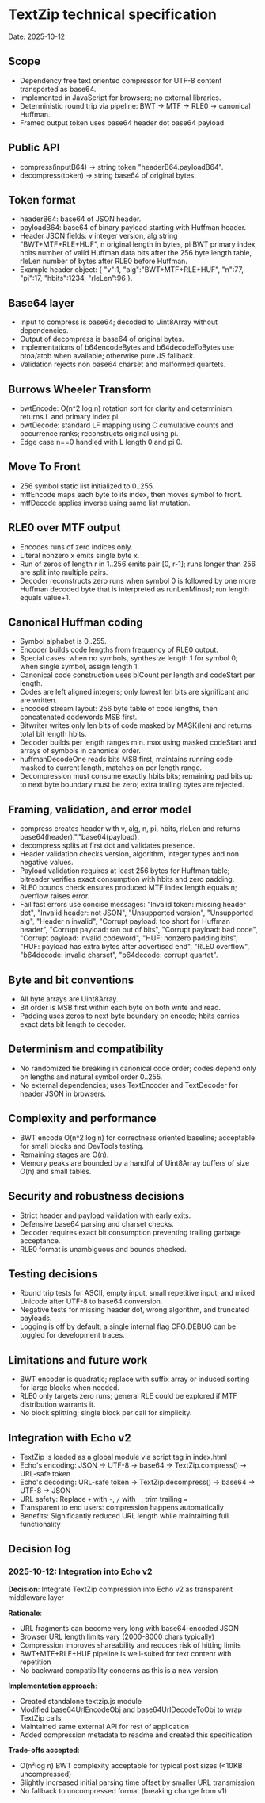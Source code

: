 # TextZip technical specification

Date: 2025-10-12

## Scope

* Dependency free text oriented compressor for UTF-8 content transported as base64.
* Implemented in JavaScript for browsers; no external libraries.
* Deterministic round trip via pipeline: BWT -> MTF -> RLE0 -> canonical Huffman.
* Framed output token uses base64 header dot base64 payload.

## Public API

* compress(inputB64) -> string token "headerB64.payloadB64".
* decompress(token) -> string base64 of original bytes.

## Token format

* headerB64: base64 of JSON header.
* payloadB64: base64 of binary payload starting with Huffman header.
* Header JSON fields: v integer version, alg string "BWT+MTF+RLE+HUF", n original length in bytes, pi BWT primary index, hbits number of valid Huffman data bits after the 256 byte length table, rleLen number of bytes after RLE0 before Huffman.
* Example header object: { "v":1, "alg":"BWT+MTF+RLE+HUF", "n":77, "pi":17, "hbits":1234, "rleLen":96 }.

## Base64 layer

* Input to compress is base64; decoded to Uint8Array without dependencies.
* Output of decompress is base64 of original bytes.
* Implementations of b64encodeBytes and b64decodeToBytes use btoa/atob when available; otherwise pure JS fallback.
* Validation rejects non base64 charset and malformed quartets.

## Burrows Wheeler Transform

* bwtEncode: O(n^2 log n) rotation sort for clarity and determinism; returns L and primary index pi.
* bwtDecode: standard LF mapping using C cumulative counts and occurrence ranks; reconstructs original using pi.
* Edge case n==0 handled with L length 0 and pi 0.

## Move To Front

* 256 symbol static list initialized to 0..255.
* mtfEncode maps each byte to its index, then moves symbol to front.
* mtfDecode applies inverse using same list mutation.

## RLE0 over MTF output

* Encodes runs of zero indices only.
* Literal nonzero x emits single byte x.
* Run of zeros of length r in 1..256 emits pair [0, r-1]; runs longer than 256 are split into multiple pairs.
* Decoder reconstructs zero runs when symbol 0 is followed by one more Huffman decoded byte that is interpreted as runLenMinus1; run length equals value+1.

## Canonical Huffman coding

* Symbol alphabet is 0..255.
* Encoder builds code lengths from frequency of RLE0 output.
* Special cases: when no symbols, synthesize length 1 for symbol 0; when single symbol, assign length 1.
* Canonical code construction uses blCount per length and codeStart per length.
* Codes are left aligned integers; only lowest len bits are significant and are written.
* Encoded stream layout: 256 byte table of code lengths, then concatenated codewords MSB first.
* Bitwriter writes only len bits of code masked by MASK(len) and returns total bit length hbits.
* Decoder builds per length ranges min..max using masked codeStart and arrays of symbols in canonical order.
* huffmanDecodeOne reads bits MSB first, maintains running code masked to current length, matches on per length range.
* Decompression must consume exactly hbits bits; remaining pad bits up to next byte boundary must be zero; extra trailing bytes are rejected.

## Framing, validation, and error model

* compress creates header with v, alg, n, pi, hbits, rleLen and returns base64(header)."."base64(payload).
* decompress splits at first dot and validates presence.
* Header validation checks version, algorithm, integer types and non negative values.
* Payload validation requires at least 256 bytes for Huffman table; bitreader verifies exact consumption with hbits and zero padding.
* RLE0 bounds check ensures produced MTF index length equals n; overflow raises error.
* Fail fast errors use concise messages: "Invalid token: missing header dot", "Invalid header: not JSON", "Unsupported version", "Unsupported alg", "Header n invalid", "Corrupt payload: too short for Huffman header", "Corrupt payload: ran out of bits", "Corrupt payload: bad code", "Corrupt payload: invalid codeword", "HUF: nonzero padding bits", "HUF: payload has extra bytes after advertised end", "RLE0 overflow", "b64decode: invalid charset", "b64decode: corrupt quartet".

## Byte and bit conventions

* All byte arrays are Uint8Array.
* Bit order is MSB first within each byte on both write and read.
* Padding uses zeros to next byte boundary on encode; hbits carries exact data bit length to decoder.

## Determinism and compatibility

* No randomized tie breaking in canonical code order; codes depend only on lengths and natural symbol order 0..255.
* No external dependencies; uses TextEncoder and TextDecoder for header JSON in browsers.

## Complexity and performance

* BWT encode O(n^2 log n) for correctness oriented baseline; acceptable for small blocks and DevTools testing.
* Remaining stages are O(n).
* Memory peaks are bounded by a handful of Uint8Array buffers of size O(n) and small tables.

## Security and robustness decisions

* Strict header and payload validation with early exits.
* Defensive base64 parsing and charset checks.
* Decoder requires exact bit consumption preventing trailing garbage acceptance.
* RLE0 format is unambiguous and bounds checked.

## Testing decisions

* Round trip tests for ASCII, empty input, small repetitive input, and mixed Unicode after UTF-8 to base64 conversion.
* Negative tests for missing header dot, wrong algorithm, and truncated payloads.
* Logging is off by default; a single internal flag CFG.DEBUG can be toggled for development traces.

## Limitations and future work

* BWT encoder is quadratic; replace with suffix array or induced sorting for large blocks when needed.
* RLE0 only targets zero runs; general RLE could be explored if MTF distribution warrants it.
* No block splitting; single block per call for simplicity.

## Integration with Echo v2

* TextZip is loaded as a global module via script tag in index.html
* Echo's encoding: JSON → UTF-8 → base64 → TextZip.compress() → URL-safe token
* Echo's decoding: URL-safe token → TextZip.decompress() → base64 → UTF-8 → JSON
* URL safety: Replace `+` with `-`, `/` with `_`, trim trailing `=`
* Transparent to end users: compression happens automatically
* Benefits: Significantly reduced URL length while maintaining full functionality

## Decision log

### 2025-10-12: Integration into Echo v2

**Decision**: Integrate TextZip compression into Echo v2 as transparent middleware layer

**Rationale**:
- URL fragments can become very long with base64-encoded JSON
- Browser URL length limits vary (2000-8000 chars typically)
- Compression improves shareability and reduces risk of hitting limits
- BWT+MTF+RLE+HUF pipeline is well-suited for text content with repetition
- No backward compatibility concerns as this is a new version

**Implementation approach**:
- Created standalone textzip.js module
- Modified base64UrlEncodeObj and base64UrlDecodeToObj to wrap TextZip calls
- Maintained same external API for rest of application
- Added compression metadata to readme and created this specification

**Trade-offs accepted**:
- O(n²log n) BWT complexity acceptable for typical post sizes (<10KB uncompressed)
- Slightly increased initial parsing time offset by smaller URL transmission
- No fallback to uncompressed format (breaking change from v1)
